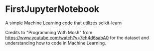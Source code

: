 # FirstJupyterNotebook
A simple Machine Learning code that utilizes scikit-learn

Credits to "Programming With Mosh" from https://www.youtube.com/watch?v=7eh4d6sabA0 for the dataset and understanding how to code in Machine Learning.
